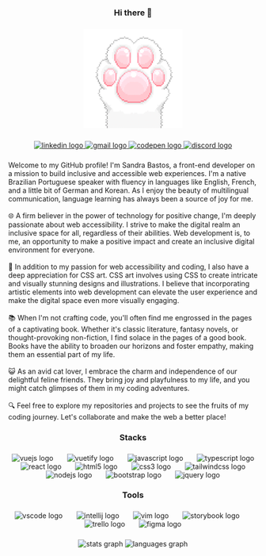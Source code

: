 <h3 align="center">Hi there 👋</h3>

###

<div align="center">
  <img height="200" width="200" src="cat-paw.gif" />
</div>

###

<div align="center">
  <a href="https://linkedin.com/in/sandra-bastos-622b65251" target="_blank">
    <img src="https://img.shields.io/static/v1?message=LinkedIn&logo=linkedin&label=&color=0077B5&logoColor=white&labelColor=&style=for-the-badge" height="30" alt="linkedin logo"  />
  </a>
  <a href="mailto:sandra@vermillion.net.br" target="_blank">
    <img src="https://img.shields.io/static/v1?message=Gmail&logo=gmail&label=&color=D14836&logoColor=white&labelColor=&style=for-the-badge" height="30" alt="gmail logo"  />
  </a>
  <a href="https://codepen.io/unzerstort" target="_blank">
    <img src="https://img.shields.io/static/v1?message=Codepen&logo=codepen&label=&color=000000&logoColor=white&labelColor=&style=for-the-badge" height="30" alt="codepen logo"  />
  </a>
  <a href="https://discord.com/users/384866487141400576" target="_blank">
    <img src="https://img.shields.io/static/v1?message=Discord&logo=discord&label=&color=7289DA&logoColor=white&labelColor=&style=for-the-badge" height="30" alt="discord logo"  />
  </a>
</div>

###

<p align="left">
    Welcome to my GitHub profile! I'm Sandra Bastos, a front-end developer on a mission to build inclusive and accessible web experiences. I'm a native Brazilian Portuguese speaker with fluency in languages like English, French, and a little bit of German and Korean. As I enjoy the beauty of multilingual communication, language learning has always been a source of joy for me.
    <br><br>
    🌐 A firm believer in the power of technology for positive change, I'm deeply passionate about web accessibility. I strive to make the digital realm an inclusive space for all, regardless of their abilities. Web development is, to me, an opportunity to make a positive impact and create an inclusive digital environment for everyone.
    <br><br>
    🎨 In addition to my passion for web accessibility and coding, I also have a deep appreciation for CSS art. CSS art involves using CSS to create intricate and visually stunning designs and illustrations. I believe that incorporating artistic elements into web development can elevate the user experience and make the digital space even more visually engaging.
    <br><br>
    📚 When I'm not crafting code, you'll often find me engrossed in the pages of a captivating book. Whether it's classic literature, fantasy novels, or thought-provoking non-fiction, I find solace in the pages of a good book. Books have the ability to broaden our horizons and foster empathy, making them an essential part of my life.
    <br><br>
    😺 As an avid cat lover, I embrace the charm and independence of our delightful feline friends. They bring joy and playfulness to my life, and you might catch glimpses of them in my coding adventures.
    <br><br>
    🔍 Feel free to explore my repositories and projects to see the fruits of my coding journey. Let's collaborate and make the web a better place!
</p>

###

<h3 align="center">Stacks</h3>

###

<div align="center">
  <img src="https://cdn.jsdelivr.net/gh/devicons/devicon/icons/vuejs/vuejs-original.svg" height="45" alt="vuejs logo"  />
  <img width="20" />
  <img src="https://cdn.jsdelivr.net/gh/devicons/devicon/icons/vuetify/vuetify-original.svg" height="45" alt="vuetify logo"  />
  <img width="20" />
  <img src="https://cdn.jsdelivr.net/gh/devicons/devicon/icons/javascript/javascript-original.svg" height="45" alt="javascript logo"  />
  <img width="20" />
  <img src="https://cdn.jsdelivr.net/gh/devicons/devicon/icons/typescript/typescript-plain.svg" height="45" alt="typescript logo"  />
  <img width="20" />
  <img src="https://cdn.jsdelivr.net/gh/devicons/devicon/icons/react/react-original.svg" height="45" alt="react logo"  />
  <img width="20" />
  <img src="https://cdn.jsdelivr.net/gh/devicons/devicon/icons/html5/html5-plain.svg" height="45" alt="html5 logo"  />
  <img width="20" />
  <img src="https://cdn.jsdelivr.net/gh/devicons/devicon/icons/css3/css3-plain.svg" height="45" alt="css3 logo"  />
  <img width="20" />
  <img src="https://cdn.simpleicons.org/tailwindcss/06B6D4" height="45" alt="tailwindcss logo"  />
  <img width="20" />
  <img src="https://cdn.simpleicons.org/nodedotjs/339933" height="45" alt="nodejs logo"  />
  <img width="20" />
  <img src="https://cdn.jsdelivr.net/gh/devicons/devicon/icons/bootstrap/bootstrap-original.svg" height="45" alt="bootstrap logo"  />
  <img width="20" />
  <img src="https://cdn.jsdelivr.net/gh/devicons/devicon/icons/jquery/jquery-plain.svg" height="45" alt="jquery logo"  />
</div>

###

<h3 align="center">Tools</h3>

###

<div align="center">
  <img src="https://cdn.jsdelivr.net/gh/devicons/devicon/icons/vscode/vscode-original.svg" height="45" alt="vscode logo"  />
  <img width="20" />
  <img src="https://cdn.jsdelivr.net/gh/devicons/devicon/icons/intellij/intellij-original.svg" height="45" alt="intellij logo"  />
  <img width="20" />
  <img src="https://cdn.jsdelivr.net/gh/devicons/devicon/icons/vim/vim-original.svg" height="45" alt="vim logo"  />
  <img width="20" />
  <img src="https://cdn.jsdelivr.net/gh/devicons/devicon/icons/storybook/storybook-original.svg" height="45" alt="storybook logo"  />
  <img width="20" />
  <img src="https://cdn.jsdelivr.net/gh/devicons/devicon/icons/trello/trello-plain.svg" height="45" alt="trello logo"  />
  <img width="20" />
  <img src="https://cdn.jsdelivr.net/gh/devicons/devicon/icons/figma/figma-original.svg" height="45" alt="figma logo"  />
</div>

###

<div align="center">
  <img src="https://github-readme-stats.vercel.app/api?username=unzerstort&hide_title=false&hide_rank=false&show_icons=true&include_all_commits=true&count_private=true&disable_animations=false&theme=dracula&locale=en&hide_border=true&order=1&custom_title=unzerstort's%20GitHub%20Stats" height="150" alt="stats graph"  />
  <img src="https://github-readme-stats.vercel.app/api/top-langs?username=unzerstort&locale=en&hide_title=false&layout=compact&card_width=320&langs_count=6&theme=dracula&hide_border=true&order=2&count-private=true" height="150" alt="languages graph"  />
</div>